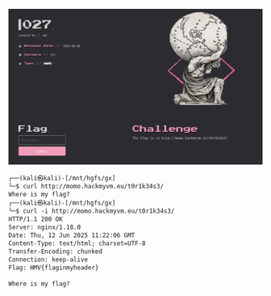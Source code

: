 ![image-20250612192123140](https://raw.githubusercontent.com/7r1UMPH/7r1UMPH.github.io/main/static/image/202506121921452.webp)

```
┌──(kali㉿kali)-[/mnt/hgfs/gx]
└─$ curl http://momo.hackmyvm.eu/t0r1k34s3/ 
Where is my flag?                                                                                                                                                                                 
┌──(kali㉿kali)-[/mnt/hgfs/gx]
└─$ curl -i http://momo.hackmyvm.eu/t0r1k34s3/                          
HTTP/1.1 200 OK
Server: nginx/1.18.0
Date: Thu, 12 Jun 2025 11:22:06 GMT
Content-Type: text/html; charset=UTF-8
Transfer-Encoding: chunked
Connection: keep-alive
Flag: HMV{flaginmyheader}

Where is my flag?                                                                                                                                                                                   
```

